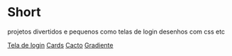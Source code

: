 # Short 
 projetos divertidos e pequenos como telas de login desenhos com css etc




<a href="https://fernando3917.github.io/Short-/login/">Tela de login</a>
<a href="https://fernando3917.github.io/Short-/cards/">Cards</a>
<a href="https://fernando3917.github.io/Short-/cacto/">Cacto</a>
<a href="https://fernando3917.github.io/Short-/gradiente/">Gradiente</a>